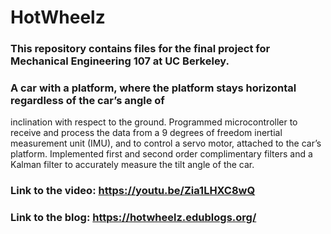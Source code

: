 # HotWheelz

### This repository contains files for the final project for Mechanical Engineering 107 at UC Berkeley.

### A car with a platform, where the platform stays horizontal regardless of the car’s angle of 
inclination with respect to the ground. Programmed microcontroller to receive and process 
the data from a 9 degrees of freedom inertial measurement unit (IMU), and to control a 
servo motor, attached to the car’s platform. Implemented first and second order 
complimentary filters and a Kalman filter to accurately measure the tilt angle of the car.

### Link to the video: https://youtu.be/Zia1LHXC8wQ
### Link to the blog: https://hotwheelz.edublogs.org/